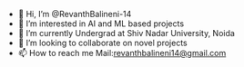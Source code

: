 - 👋 Hi, I’m @RevanthBalineni-14
- 👀 I’m interested in AI and ML based projects
- 🌱 I’m currently Undergrad at Shiv Nadar University, Noida
- 💞️ I’m looking to collaborate on novel projects 
- 📫 How to reach me Mail:revanthbalineni14@gmail.com

<!---
RevanthBalineni-14/RevanthBalineni-14 is a ✨ special ✨ repository because its `README.md` (this file) appears on your GitHub profile.
You can click the Preview link to take a look at your changes.
--->
